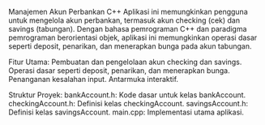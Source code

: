 Manajemen Akun Perbankan C++
Aplikasi ini memungkinkan pengguna untuk mengelola akun perbankan, termasuk akun checking (cek) dan savings (tabungan). Dengan bahasa pemrograman C++ dan paradigma pemrograman berorientasi objek, aplikasi ini memungkinkan operasi dasar seperti deposit, penarikan, dan menerapkan bunga pada akun tabungan.

Fitur Utama:
Pembuatan dan pengelolaan akun checking dan savings.
Operasi dasar seperti deposit, penarikan, dan menerapkan bunga.
Penanganan kesalahan input.
Antarmuka interaktif.

Struktur Proyek:
bankAccount.h: Kode dasar untuk kelas bankAccount.
checkingAccount.h: Definisi kelas checkingAccount.
savingsAccount.h: Definisi kelas savingsAccount.
main.cpp: Implementasi utama aplikasi.
